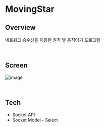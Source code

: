# MovingStar

## Overview
네트워크 송수신을 이용한 원격 별 움직이기 프로그램

<br>

## Screen

![image](https://user-images.githubusercontent.com/51254582/212471522-8710517b-935e-4ee9-9aa6-85bd81c8d8d5.png)

<br>

## Tech
* Socket API
* Socket Model - Select

